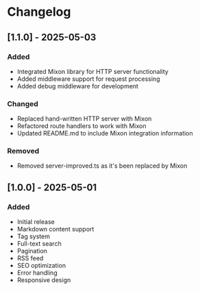 # Changelog

## [1.1.0] - 2025-05-03

### Added
- Integrated Mixon library for HTTP server functionality
- Added middleware support for request processing
- Added debug middleware for development

### Changed
- Replaced hand-written HTTP server with Mixon
- Refactored route handlers to work with Mixon
- Updated README.md to include Mixon integration information

### Removed
- Removed server-improved.ts as it's been replaced by Mixon

## [1.0.0] - 2025-05-01

### Added
- Initial release
- Markdown content support
- Tag system
- Full-text search
- Pagination
- RSS feed
- SEO optimization
- Error handling
- Responsive design
